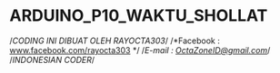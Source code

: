 # ARDUINO_P10_WAKTU_SHOLLAT
/*CODING INI DIBUAT OLEH RAYOCTA303*/
/*Facebook : www.facebook.com/rayocta303 */
/*E-mail : OctaZoneID@gmail.com*/
/*INDONESIAN CODER*/
